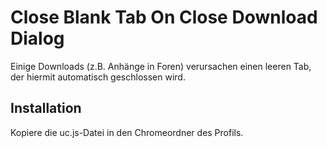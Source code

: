 # Close Blank Tab On Close Download Dialog
Einige Downloads (z.B. Anhänge in Foren) verursachen einen leeren Tab, der hiermit automatisch geschlossen wird.

## Installation
Kopiere die uc.js-Datei in den Chromeordner des Profils.

